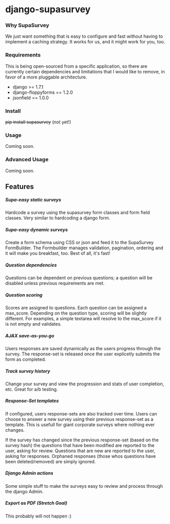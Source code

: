 # django-supasurvey

### Why SupaSurvey
We just want something that is easy to configure and fast without having to implement a caching strategy.  It works for us, and it might work for you, too.

### Requirements
This is being open-sourced from a specific application, so there are currently certain dependencies and limitations that I would like to remove, in favor of a more pluggable architecture.
- django >= 1.7.1
- django-floppyforms == 1.2.0
- jsonfield == 1.0.0

### Install
~~pip install supasurvey~~ (not yet!)

### Usage
Coming soon.

### Advanced Usage
Coming soon.

## Features
##### Supa-easy static surveys
Hardcode a survey using the supasurvey form classes and form field classes.  Very similar to hardcoding a django form.

##### Supa-easy dynamic surveys
Create a form schema using CSS or json and feed it to the SupaSurvey FormBuilder.  The Formbuilder manages validation, pagination, ordering and it will make you breakfast, too.  Best of all, it's fast!

##### Question dependencies
Questions can be dependent on previous questions; a question will be disabled unless previous requirements are met.

##### Question scoring
Scores are assigned to questions.  Each question can be assigned a max_score.  Depending on the question type, scoring will be slightly different.  For examples, a simple textarea will resolve to the max_score if it is not empty and validates.

##### AJAX save-as-you-go
Users responses are saved dynamically as the users progress through the survey.  The response-set is released once the user explicetly submits the form as completed.

##### Track survey history
Change your survey and view the progression and stats of user completion, etc.  Great for a/b testing.  

##### Response-Set templates
If configured, users response-sets are also tracked over time.  Users can choose to answer a new survey using their previous response-set as a template.  This is usefull for giant corporate surveys where nothing ever changes.

If the survey has changed since the previous response-set (based on the survey hash) the questions that have been modified are reported to the user, asking for review.  Questions that are new are reported to the user, asking for responses.  Orphaned responses (those whos questions have been deleted/removed) are simply ignored.

##### Django Admin actions
Some simple stuff to make the surveys easy to review and process through the django Admin.

##### Export as PDF (Stretch Goal)
This probably will not happen :)
